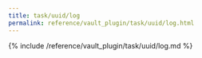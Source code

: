 ```yaml
---
title: task/uuid/log
permalink: reference/vault_plugin/task/uuid/log.html
---
```


{% include /reference/vault_plugin/task/uuid/log.md %}
